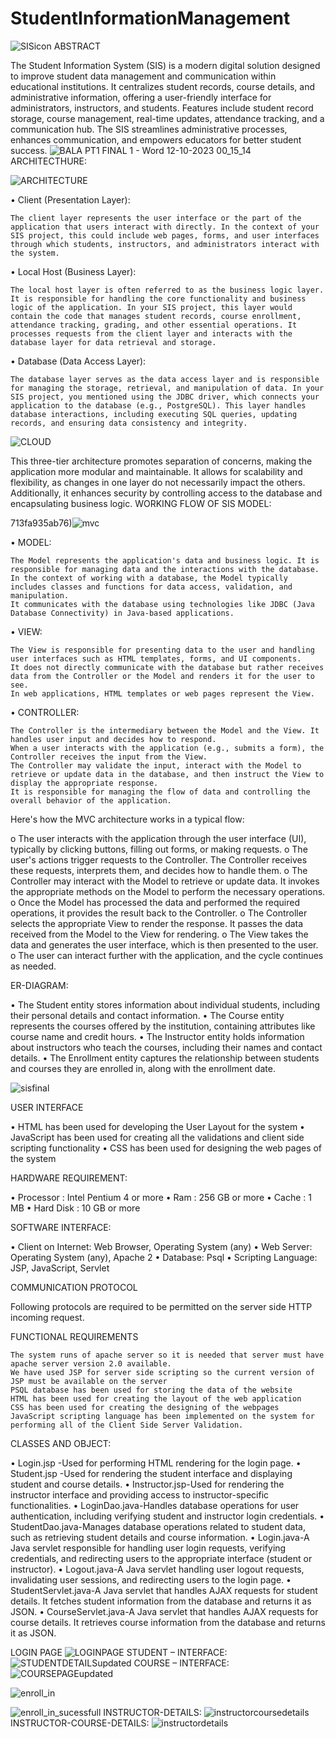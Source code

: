 # StudentInformationManagement
![SISicon](https://github.com/ishhookayy/StudentInformationManagement/assets/138235393/2e19945e-9b2c-41df-9914-26bda0642dc1)
   ABSTRACT

The Student Information System (SIS) is a modern digital solution designed to improve student data management and communication within educational institutions. It centralizes student records, course details, and administrative information, offering a user-friendly interface for administrators, instructors, and students. Features include student record storage, course management, real-time updates, attendance tracking, and a communication hub. The SIS streamlines administrative processes, enhances communication, and empowers educators for better student success.
![BALA PT1 FINAL 1 - Word 12-10-2023 00_15_14](https://github.com/ishhookayy/StudentInformationManagement/assets/138235393/13a00c71-58cf-4704-af57-92c3d73514e5)
ARCHITECTHURE:

![ARCHITECTURE](https://github.com/ishhookayy/StudentInformationManagement/assets/138235393/3f7dabea-ae08-4e47-a274-713fa935ab76)

•	Client (Presentation Layer):

	The client layer represents the user interface or the part of the application that users interact with directly. In the context of your SIS project, this could include web pages, forms, and user interfaces through which students, instructors, and administrators interact with the system.

•	Local Host (Business Layer):

	The local host layer is often referred to as the business logic layer. It is responsible for handling the core functionality and business logic of the application. In your SIS project, this layer would contain the code that manages student records, course enrollment, attendance tracking, grading, and other essential operations. It processes requests from the client layer and interacts with the database layer for data retrieval and storage.

•	Database (Data Access Layer):

	The database layer serves as the data access layer and is responsible for managing the storage, retrieval, and manipulation of data. In your SIS project, you mentioned using the JDBC driver, which connects your application to the database (e.g., PostgreSQL). This layer handles database interactions, including executing SQL queries, updating records, and ensuring data consistency and integrity.

![CLOUD](https://github.com/ishhookayy/StudentInformationManagement/assets/138235393/01687ed3-798b-4fbf-8d0b-450737b7c5e3)

This three-tier architecture promotes separation of concerns, making the application more modular and maintainable. It allows for scalability and flexibility, as changes in one layer do not necessarily impact the others. Additionally, it enhances security by controlling access to the database and encapsulating business logic.
WORKING FLOW OF SIS MODEL:

713fa935ab76)![mvc](https://github.com/ishhookayy/StudentInformationManagement/assets/138235393/cbdb4524-1c61-44e3-a19b-36be686edf9d)

•	MODEL:

	The Model represents the application's data and business logic. It is responsible for managing data and the interactions with the database.
	In the context of working with a database, the Model typically includes classes and functions for data access, validation, and manipulation.
	It communicates with the database using technologies like JDBC (Java Database Connectivity) in Java-based applications.

•	VIEW:

	The View is responsible for presenting data to the user and handling user interfaces such as HTML templates, forms, and UI components.
	It does not directly communicate with the database but rather receives data from the Controller or the Model and renders it for the user to see.
	In web applications, HTML templates or web pages represent the View.

•	CONTROLLER:

	The Controller is the intermediary between the Model and the View. It handles user input and decides how to respond.
	When a user interacts with the application (e.g., submits a form), the Controller receives the input from the View.
	The Controller may validate the input, interact with the Model to retrieve or update data in the database, and then instruct the View to display the appropriate response.
	It is responsible for managing the flow of data and controlling the overall behavior of the application.

Here's how the MVC architecture works in a typical flow:

o	The user interacts with the application through the user interface (UI), typically by clicking buttons, filling out forms, or making requests.
o	The user's actions trigger requests to the Controller. The Controller receives these requests, interprets them, and decides how to handle them.
o	The Controller may interact with the Model to retrieve or update data. It invokes the appropriate methods on the Model to perform the necessary operations.
o	Once the Model has processed the data and performed the required operations, it provides the result back to the Controller.
o	The Controller selects the appropriate View to render the response. It passes the data received from the Model to the View for rendering.
o	The View takes the data and generates the user interface, which is then presented to the user.
o	The user can interact further with the application, and the cycle continues as needed.

ER-DIAGRAM:

•	The Student entity stores information about individual students, including their personal details and contact information.
•	The Course entity represents the courses offered by the institution, containing attributes like course name and credit hours.
•	The Instructor entity holds information about instructors who teach the courses, including their names and contact details.
•	The Enrollment entity captures the relationship between students and courses they are enrolled in, along with the enrollment date.

![sisfinal](https://github.com/ishhookayy/StudentInformationManagement/assets/138235393/35dd802e-a400-42a9-a08a-6cef84199d55)

USER INTERFACE

•	HTML has been used for developing the User Layout for the system
•	JavaScript has been used for creating all the validations and client side scripting functionality
•	CSS has been used for designing the web pages of the system

HARDWARE REQUIREMENT:

•	Processor        :  Intel Pentium 4 or more
•	Ram                 : 256 GB or more
•	Cache              : 1 MB
•	Hard Disk        :  10 GB or more

SOFTWARE INTERFACE:

•	Client on Internet: Web Browser, Operating System (any)
•	Web Server: Operating System (any), Apache 2
•	Database: Psql
•	Scripting Language: JSP, JavaScript, Servlet

COMMUNICATION PROTOCOL

Following protocols are required to be permitted on the server side HTTP incoming request.

FUNCTIONAL REQUIREMENTS

	The system runs of apache server so it is needed that server must have apache server version 2.0 available.
	We have used JSP for server side scripting so the current version of JSP must be available on the server
	PSQL database has been used for storing the data of the website
 	HTML has been used for creating the layout of the web application
	CSS has been used for creating the designing of the webpages
	JavaScript scripting language has been implemented on the system for performing all of the Client Side Server Validation.

CLASSES AND OBJECT:


•	Login.jsp -Used for performing HTML rendering for the login page.
•	Student.jsp -Used for rendering the student interface and displaying student and course details.
•	Instructor.jsp-Used for rendering the instructor interface and providing access to instructor-specific functionalities.
•	LoginDao.java-Handles database operations for user authentication, including verifying student and instructor login credentials.
•	StudentDao.java-Manages database operations related to student data, such as retrieving student details and course information.
•	Login.java-A Java servlet responsible for handling user login requests, verifying credentials, and redirecting users to the appropriate interface (student or instructor).
•	Logout.java-A Java servlet handling user logout requests, invalidating user sessions, and redirecting users to the login page.
•	StudentServlet.java-A Java servlet that handles AJAX requests for student details. It fetches student information from the database and returns it as JSON.
•	CourseServlet.java-A Java servlet that handles AJAX requests for course details. It retrieves course information from the database and returns it as JSON.

LOGIN PAGE
![LOGINPAGE](https://github.com/ishhookayy/StudentInformationManagement/assets/138235393/9df3bcf2-eb74-43bd-a08b-9bad7f59e7a7)
STUDENT – INTERFACE: 
![STUDENTDETAILSupdated](https://github.com/ishhookayy/StudentInformationManagement/assets/138235393/d524499e-2aec-492b-9a9c-26854e41148e)
COURSE – INTERFACE:
![COURSEPAGEupdated](https://github.com/ishhookayy/StudentInformationManagement/assets/138235393/0f27b529-6321-4fca-bdbf-b5e021802053)

![enroll_in](https://github.com/ishhookayy/StudentInformationManagement/assets/138235393/3ed0a908-d41e-4608-9707-e7f9bcd75134)

![enroll_in_sucessfull](https://github.com/ishhookayy/StudentInformationManagement/assets/138235393/aa68eeea-c886-464e-9905-54f4f7a73dc6)
INSTRUCTOR-DETAILS:
![instructorcoursedetails](https://github.com/ishhookayy/StudentInformationManagement/assets/138235393/918f659d-103b-4e11-a120-46530ecdf05e)
INSTRUCTOR-COURSE-DETAILS:
![instructordetails](https://github.com/ishhookayy/StudentInformationManagement/assets/138235393/f34d40e8-ff59-4dc1-bd9a-cd1342905b65)
